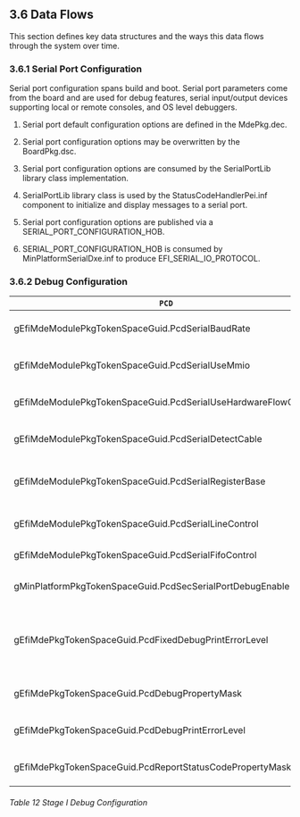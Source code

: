 <!--- @file
  3.6 Data Flows

  Copyright (c) 2019, Intel Corporation. All rights reserved.<BR>

  Redistribution and use in source (original document form) and 'compiled'
  forms (converted to PDF, epub, HTML and other formats) with or without
  modification, are permitted provided that the following conditions are met:

  1) Redistributions of source code (original document form) must retain the
     above copyright notice, this list of conditions and the following
     disclaimer as the first lines of this file unmodified.

  2) Redistributions in compiled form (transformed to other DTDs, converted to
     PDF, epub, HTML and other formats) must reproduce the above copyright
     notice, this list of conditions and the following disclaimer in the
     documentation and/or other materials provided with the distribution.

  THIS DOCUMENTATION IS PROVIDED BY TIANOCORE PROJECT "AS IS" AND ANY EXPRESS OR
  IMPLIED WARRANTIES, INCLUDING, BUT NOT LIMITED TO, THE IMPLIED WARRANTIES OF
  MERCHANTABILITY AND FITNESS FOR A PARTICULAR PURPOSE ARE DISCLAIMED. IN NO
  EVENT SHALL TIANOCORE PROJECT  BE LIABLE FOR ANY DIRECT, INDIRECT, INCIDENTAL,
  SPECIAL, EXEMPLARY, OR CONSEQUENTIAL DAMAGES (INCLUDING, BUT NOT LIMITED TO,
  PROCUREMENT OF SUBSTITUTE GOODS OR SERVICES; LOSS OF USE, DATA, OR PROFITS;
  OR BUSINESS INTERRUPTION) HOWEVER CAUSED AND ON ANY THEORY OF LIABILITY,
  WHETHER IN CONTRACT, STRICT LIABILITY, OR TORT (INCLUDING NEGLIGENCE OR
  OTHERWISE) ARISING IN ANY WAY OUT OF THE USE OF THIS DOCUMENTATION, EVEN IF
  ADVISED OF THE POSSIBILITY OF SUCH DAMAGE.

-->

## 3.6 Data Flows

This section defines key data structures and the ways this data flows through
the system over time.

### 3.6.1 Serial Port Configuration

Serial port configuration spans build and boot. Serial port parameters come
from the board and are used for debug features, serial input/output devices
supporting local or remote consoles, and OS level debuggers.

1. Serial port default configuration options are defined in
the MdePkg.dec.

2. Serial port configuration options may be overwritten by
the BoardPkg.dsc.

3. Serial port configuration options are consumed by the
SerialPortLib library class implementation.

4. SerialPortLib library class is used by the
StatusCodeHandlerPei.inf component to initialize and display messages to a
serial port.

5. Serial port configuration options are published via a
SERIAL_PORT_CONFIGURATION_HOB.

6. SERIAL_PORT_CONFIGURATION_HOB is consumed by
MinPlatformSerialDxe.inf to produce EFI_SERIAL_IO_PROTOCOL.

### 3.6.2 Debug Configuration

| `PCD`                                                          | `Purpose`                                                  |
| -------------------------------------------------------------- | ---------------------------------------------------------- |
| gEfiMdeModulePkgTokenSpaceGuid.PcdSerialBaudRate               | Baud rate for the 16550 serial port                        |
| gEfiMdeModulePkgTokenSpaceGuid.PcdSerialUseMmio                | Enable serial port MMIO addressing                         |
| gEfiMdeModulePkgTokenSpaceGuid.PcdSerialUseHardwareFlowControl | Enable serial port HW flow control                         |
| gEfiMdeModulePkgTokenSpaceGuid.PcdSerialDetectCable            | Enable blocking Tx if no cable                             |
| gEfiMdeModulePkgTokenSpaceGuid.PcdSerialRegisterBase           | Register the serial port base address                      |
| gEfiMdeModulePkgTokenSpaceGuid.PcdSerialLineControl            | Serial port line control configuration                     |
| gEfiMdeModulePkgTokenSpaceGuid.PcdSerialFifoControl            | Serial port FIFO control                                   |
| gMinPlatformPkgTokenSpaceGuid.PcdSecSerialPortDebugEnable      | Enable serial port debug in SEC phase                      |
| gEfiMdePkgTokenSpaceGuid.PcdFixedDebugPrintErrorLevel          | Control build time optimization based on debug print level |
| gEfiMdePkgTokenSpaceGuid.PcdDebugPropertyMask                  | Control DebugLib behavior                                  |
| gEfiMdePkgTokenSpaceGuid.PcdDebugPrintErrorLevel               | Control run time debug print level                         |
| gEfiMdePkgTokenSpaceGuid.PcdReportStatusCodePropertyMask       | Control display of status codes                            |

###### Table 12 Stage I Debug Configuration
